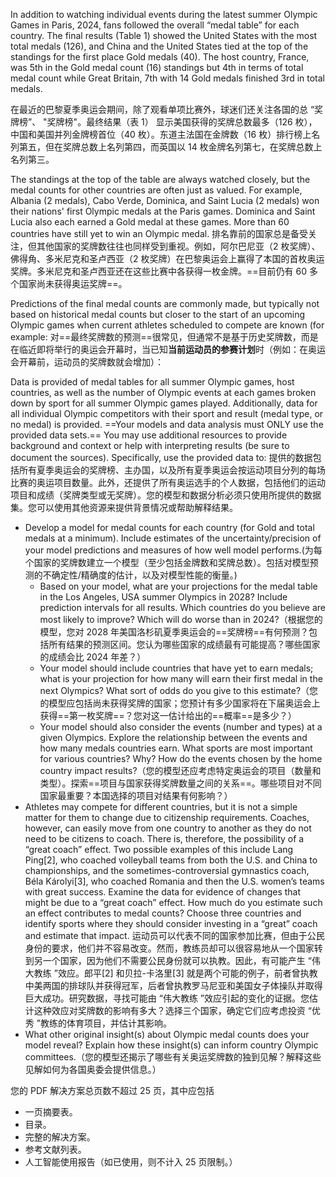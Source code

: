In addition to watching individual events during the latest summer Olympic Games in Paris, 
2024, fans followed the overall “medal table” for each country. The final results (Table 1) 
showed the United States with the most total medals (126), and China and the United States tied  at the top of the standings for the first place Gold medals (40). The host country, France, was 5th in the Gold medal count (16) standings but 4th in terms of total medal count while Great Britain, 7th with 14 Gold medals finished 3rd in total medals. 

在最近的巴黎夏季奥运会期间，除了观看单项比赛外，球迷们还关注各国的总 “奖牌榜”、 "奖牌榜"。最终结果（表 1） 显示美国获得的奖牌总数最多（126 枚），中国和美国并列金牌榜首位（40 枚）。东道主法国在金牌数（16 枚）排行榜上名列第五，但在奖牌总数上名列第四，而英国以 14 枚金牌名列第七，在奖牌总数上名列第三。

The standings at the top of the table are always watched closely, but the medal counts for other countries are often just as valued. For example, Albania (2 medals), Cabo Verde, Dominica, and Saint Lucia (2 medals) won their nations' first Olympic medals at the Paris games. Dominica and Saint Lucia also each earned a Gold medal at these games. More than 60 countries have still yet to win an Olympic medal.
排名靠前的国家总是备受关注，但其他国家的奖牌数往往也同样受到重视。例如，阿尔巴尼亚（2 枚奖牌）、佛得角、多米尼克和圣卢西亚（2 枚奖牌）在巴黎奥运会上赢得了本国的首枚奥运奖牌。多米尼克和圣卢西亚还在这些比赛中各获得一枚金牌。==目前仍有 60 多个国家尚未获得奥运奖牌==。

Predictions of the final medal counts are commonly made, but typically not based on historical medal counts but closer to the start of an upcoming Olympic games when current athletes scheduled to compete are known (for example:
对==最终奖牌数的预测==很常见，但通常不是基于历史奖牌数，而是在临近即将举行的奥运会开幕时，当已知**当前运动员的参赛计划**时（例如：在奥运会开幕前，运动员的奖牌数就会增加）：

Data is provided of medal tables for all summer Olympic games, host countries, as well as the number of Olympic events at each games broken down by sport for all summer Olympic games played. Additionally, data for all individual Olympic competitors with their sport and result (medal type, or no medal) is provided. ==Your models and data analysis must ONLY use the provided data sets.== You may use additional resources to provide background and context or help with interpreting results (be sure to document the sources). Specifically, use the provided data to:
提供的数据包括所有夏季奥运会的奖牌榜、主办国，以及所有夏季奥运会按运动项目分列的每场比赛的奥运项目数量。此外，还提供了所有奥运选手的个人数据，包括他们的运动项目和成绩（奖牌类型或无奖牌）。您的模型和数据分析必须只使用所提供的数据集。您可以使用其他资源来提供背景情况或帮助解释结果。

- Develop a model for medal counts for each country (for Gold and total medals at a minimum). Include estimates of the uncertainty/precision of your model predictions and measures of how well model performs.(为每个国家的奖牌数建立一个模型（至少包括金牌数和奖牌总数）。包括对模型预测的不确定性/精确度的估计，以及对模型性能的衡量。)
	- Based on your model, what are your projections for the medal table in the Los Angeles, USA summer Olympics in 2028? Include prediction intervals for all results. Which countries do you believe are most likely to improve? Which will do worse than in 2024?（根据您的模型，您对 2028 年美国洛杉矶夏季奥运会的==奖牌榜==有何预测？包括所有结果的预测区间。您认为哪些国家的成绩最有可能提高？哪些国家的成绩会比 2024 年差？）
	- Your model should include countries that have yet to earn medals; what is your projection for how many will earn their first medal in the next Olympics? What sort of odds do you give to this estimate?（您的模型应包括尚未获得奖牌的国家；您预计有多少国家将在下届奥运会上获得==第一枚奖牌==？您对这一估计给出的==概率==是多少？）
	- Your model should also consider the events (number and types) at a given Olympics. Explore the relationship between the events and how many medals countries earn. What sports are most important for various countries? Why? How do the events chosen by the home country impact results?（您的模型还应考虑特定奥运会的项目（数量和类型）。探索==项目与国家获得奖牌数量之间的关系==。哪些项目对不同国家最重要？本国选择的项目对结果有何影响？）
- Athletes may compete for different countries, but it is not a simple matter for them to change due to citizenship requirements. Coaches, however, can easily move from one country to another as they do not need to be citizens to coach. There is, therefore, the possibility of a “great coach” effect. Two possible examples of this include Lang Ping[2], who coached volleyball teams from both the U.S. and China to championships, and the sometimes-controversial gymnastics coach, Béla Károlyi[3], who coached Romania and then the U.S. women’s teams with great success. Examine the data for evidence of changes that might be due to a “great coach” effect. How much do you estimate such an effect contributes to medal counts? Choose three countries and identify sports where they should consider investing in a “great” coach and estimate that impact.
	运动员可以代表不同的国家参加比赛，但由于公民身份的要求，他们并不容易改变。然而，教练员却可以很容易地从一个国家转到另一个国家，因为他们不需要公民身份就可以执教。因此，有可能产生 “伟大教练 ”效应。郎平[2] 和贝拉-卡洛里[3] 就是两个可能的例子，前者曾执教中美两国的排球队并获得冠军，后者曾执教罗马尼亚和美国女子体操队并取得巨大成功。研究数据，寻找可能由 “伟大教练 ”效应引起的变化的证据。您估计这种效应对奖牌数的影响有多大？选择三个国家，确定它们应考虑投资 “优秀 ”教练的体育项目，并估计其影响。
- What other original insight(s) about Olympic medal counts does your model reveal? Explain how these insight(s) can inform country Olympic committees.（您的模型还揭示了哪些有关奥运奖牌数的独到见解？解释这些见解如何为各国奥委会提供信息。）

您的 PDF 解决方案总页数不超过 25 页，其中应包括
- 一页摘要表。
- 目录。
- 完整的解决方案。
- 参考文献列表。
- 人工智能使用报告（如已使用，则不计入 25 页限制。）
